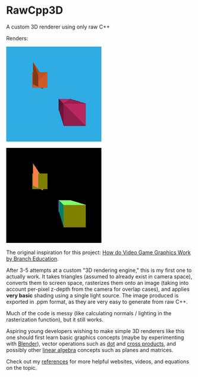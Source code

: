 # RawCpp3D
A custom 3D renderer using only raw C++

Renders:

![render0](https://github.com/thbop/RawCpp3D/blob/main/showcase/render1.png)

![normals0](https://github.com/thbop/RawCpp3D/blob/main/showcase/normals0.png)

The original inspiration for this project: [How do Video Game Graphics Work by Branch Education](https://www.youtube.com/watch?v=C8YtdC8mxTU&t=819s).

After 3-5 attempts at a custom "3D rendering engine," this is my first one to actually work. It takes triangles (assumed to already exist in camera space), converts them to screen space, rasterizes them onto an image (taking into account per-pixel z-depth from the camera for overlap cases), and applies **very basic** shading using a single light source. The image produced is exported in .ppm format, as they are very easy to generate from raw C++.

Much of the code is messy (like calculating normals / lighting in the rasterization function), but it still works.

Aspiring young developers wishing to make simple 3D renderers like this one should first learn basic graphics concepts (maybe by experimenting with [Blender](https://www.blender.org/)), vector operations such as [dot](https://www.khanacademy.org/math/multivariable-calculus/thinking-about-multivariable-function/x786f2022:vectors-and-matrices/a/dot-products-mvc) and [cross products](https://www.khanacademy.org/math/multivariable-calculus/thinking-about-multivariable-function/x786f2022:vectors-and-matrices/a/cross-products-mvc), and possibly other [linear algebra](https://www.youtube.com/playlist?list=PLZHQObOWTQDPD3MizzM2xVFitgF8hE_ab) concepts such as planes and matrices.

Check out my [references](https://github.com/thbop/RawCpp3D/blob/main/references/references.md) for more helpful websites, videos, and equations on the topic.